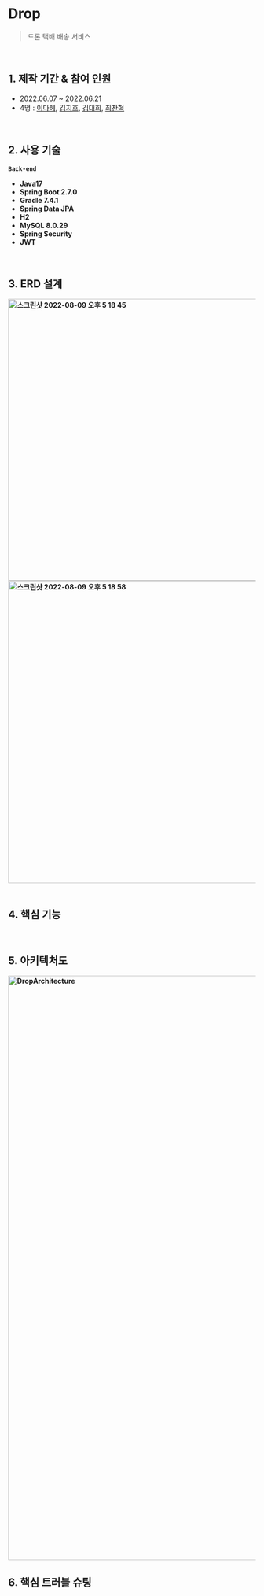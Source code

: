 # Drop
> 드론 택배 배송 서비스 <br/>

<br/>

## 1. 제작 기간 & 참여 인원
* 2022.06.07 ~ 2022.06.21
* 4명 : [이다혜](https://github.com/ekgpgdi), [김지호](https://github.com/kimziaco?tab=repositories), [김대희](https://github.com/eet43), [최찬혁](https://github.com/choichanhyeok)
<br/>

## 2. 사용 기술
<b>```Back-end```<b/>
* Java17
* Spring Boot 2.7.0
* Gradle 7.4.1
* Spring Data JPA
* H2
* MySQL 8.0.29
* Spring Security
* JWT

<br/>

## 3. ERD 설계
<img width="573" alt="스크린샷 2022-08-09 오후 5 18 45" src="https://user-images.githubusercontent.com/84092014/183600270-a8bbe543-5faf-4724-ac3b-91285d1d6552.png">

<img width="615" alt="스크린샷 2022-08-09 오후 5 18 58" src="https://user-images.githubusercontent.com/84092014/183600296-fa7df3a9-fda7-4259-b00f-021ebf68aefc.png">


<br/>
<br/>

## 4. 핵심 기능


<br/>

## 5. 아키텍처도

<img width="1188" alt="DropArchitecture" src="https://user-images.githubusercontent.com/88760828/185903861-4b114634-2617-4fa8-8c7e-aa2958f6c461.png">

<br/>

## 6. 핵심 트러블 슈팅
